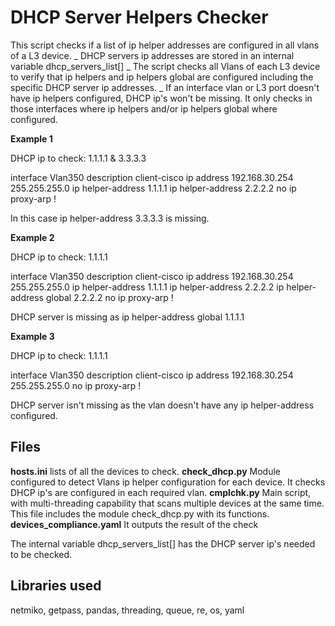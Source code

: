 # DHCP Server Helpers Checker

This script checks if a list of ip helper addresses are configured in all vlans of a L3 device.
_ DHCP servers ip addresses are stored in an internal variable dhcp_servers_list[]
_ The script checks all Vlans of each L3 device to verify that ip helpers and ip helpers global are configured including the specific DHCP server ip addresses.
_ If an interface vlan or L3 port doesn't have ip helpers configured, DHCP ip's won't be missing. It only checks in those interfaces where ip helpers and/or ip helpers global where configured.

**Example 1**

DHCP ip to check: 1.1.1.1 & 3.3.3.3

interface Vlan350
 description client-cisco
 ip address 192.168.30.254 255.255.255.0
 ip helper-address 1.1.1.1
 ip helper-address 2.2.2.2
 no ip proxy-arp
!

In this case ip helper-address 3.3.3.3 is missing.

**Example 2**

DHCP ip to check: 1.1.1.1

interface Vlan350
 description client-cisco
 ip address 192.168.30.254 255.255.255.0
 ip helper-address 1.1.1.1
 ip helper-address 2.2.2.2
 ip helper-address global 2.2.2.2
 no ip proxy-arp
!

DHCP server is missing as ip helper-address global 1.1.1.1

**Example 3**

DHCP ip to check: 1.1.1.1

interface Vlan350
 description client-cisco
 ip address 192.168.30.254 255.255.255.0
 no ip proxy-arp
!

DHCP server isn't missing as the vlan doesn't have any ip helper-address configured.

## Files

**hosts.ini**
lists of all the devices to check.
**check_dhcp.py**
Module configured to detect Vlans ip helper configuration for each device. It checks DHCP ip's are configured in each required vlan.
**cmplchk.py**
Main script, with multi-threading capability that scans multiple devices at the same time. This file includes the module check_dhcp.py with its functions.
**devices_compliance.yaml**
It outputs the result of the check

The internal variable dhcp_servers_list[] has the DHCP server ip's needed to be checked.

## Libraries used
netmiko, getpass, pandas, threading, queue, re, os, yaml
